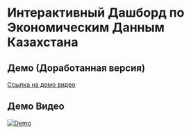 # Интерактивный Дашборд по Экономическим Данным Казахстана

## Демо (Доработанная версия)
[Ссылка на демо видео](https://drive.google.com/drive/folders/1zO_ztycBUSk0EEZ4rrdpGbez2kcAl0rG?usp=sharing)

## Демо Видео

[![Demo](https://img.youtube.com/vi/Xpg9n4KAuiY/0.jpg)](https://www.youtube.com/watch?v=Xpg9n4KAuiY)

